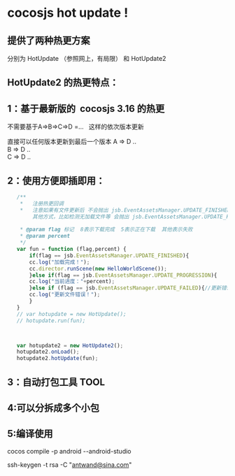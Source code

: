 cocosjs hot update !
======


提供了两种热更方案 
-----
分别为 HotUpdate （参照网上，有局限） 和 HotUpdate2 





HotUpdate2 的热更特点：
---------------


1：基于最新版的  cocosjs 3.16 的热更 <br>
---------

不需要基于A=>B=>C=>D =...   这样的依次版本更新 <br>

 直接可以任何版本更新到最后一个版本 A => D .. <br>
                                 B => D ..<br>
                                 C => D .. <br>
                                 
                                 

								 
								 
								 

 
 
 
 2：使用方便即插即用：
 ------------
 ``` js
	/**
	 *   注册热更回调
	 *   注意如果有文件更新后 不会抛出 jsb.EventAssetsManager.UPDATE_FINISHED 加载完成事件，会自动 cc.game.restart
	     其他方式，比如检测无加载文件等 会抛出 jsb.EventAssetsManager.UPDATE_FINISHED 
	 
	 * @param flag 标记  8表示下载完成  5表示正在下载  其他表示失败
	 * @param percent
	 */
	var fun = function (flag,percent) {
	    if(flag == jsb.EventAssetsManager.UPDATE_FINISHED){
		cc.log("加载完成！");
		cc.director.runScene(new HelloWorldScene());
	    }else if(flag == jsb.EventAssetsManager.UPDATE_PROGRESSION){
		cc.log("当前进度："+percent);
	    }else if (flag == jsb.EventAssetsManager.UPDATE_FAILED){//更新错误
		cc.log("更新文件错误！");
	    }
	}
	// var hotupdate = new HotUpdate();
	// hotupdate.run(fun);



	var hotupdate2 = new HotUpdate2();
	hotupdate2.onLoad();
	hotupdate2.hotUpdate(fun);


 ```






3：自动打包工具 TOOL 
-----------



4:可以分拆成多个小包
--------------------



5:编译使用
--------------------
cocos compile -p android --android-studio

ssh-keygen -t rsa -C "antwand@sina.com"


